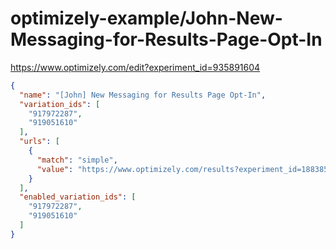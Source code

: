 optimizely-example/John-New-Messaging-for-Results-Page-Opt-In
============================================================

https://www.optimizely.com/edit?experiment_id=935891604

```json
{
  "name": "[John] New Messaging for Results Page Opt-In",
  "variation_ids": [
    "917972287",
    "919051610"
  ],
  "urls": [
    {
      "match": "simple",
      "value": "https://www.optimizely.com/results?experiment_id=188385901"
    }
  ],
  "enabled_variation_ids": [
    "917972287",
    "919051610"
  ]
}
```